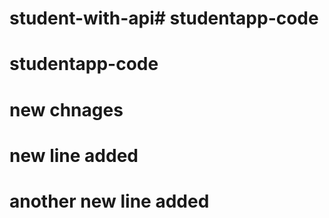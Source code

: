 # student-with-api# studentapp-code
# studentapp-code
# new chnages
# new line added
# another new line added
